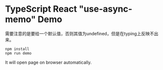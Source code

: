 TypeScript React "use-async-memo" Demo
=====================================

需要注意的是要给一个默认值，否则其值为undefined，但是在typing上反映不出来。

```
npm install
npm run demo
```

It will open page on browser automatically.
